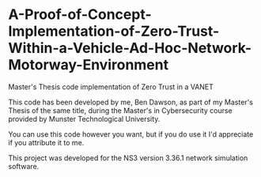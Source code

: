 # A-Proof-of-Concept-Implementation-of-Zero-Trust-Within-a-Vehicle-Ad-Hoc-Network-Motorway-Environment
Master's Thesis code implementation of Zero Trust in a VANET

This code has been developed by me, Ben Dawson, as part of my Master's Thesis of the same title, during the Master's in Cybersecurity course provided by
Munster Technological University.

You can use this code however you want, but if you do use it I'd appreciate if you attribute it to me.

This project was developed for the NS3 version 3.36.1 network simulation software.
